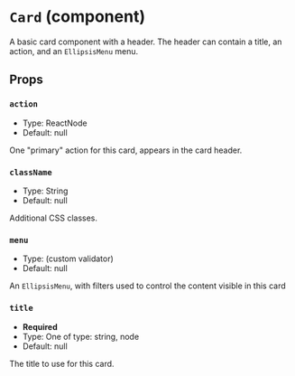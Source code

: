 `Card` (component)
==================

A basic card component with a header. The header can contain a title, an action, and an `EllipsisMenu` menu.

Props
-----

### `action`

- Type: ReactNode
- Default: null


One "primary" action for this card, appears in the card header.


### `className`

- Type: String
- Default: null


Additional CSS classes.


### `menu`

- Type: (custom validator)
- Default: null


An `EllipsisMenu`, with filters used to control the content visible in this card


### `title`

- **Required**
- Type: One of type: string, node
- Default: null


The title to use for this card.

